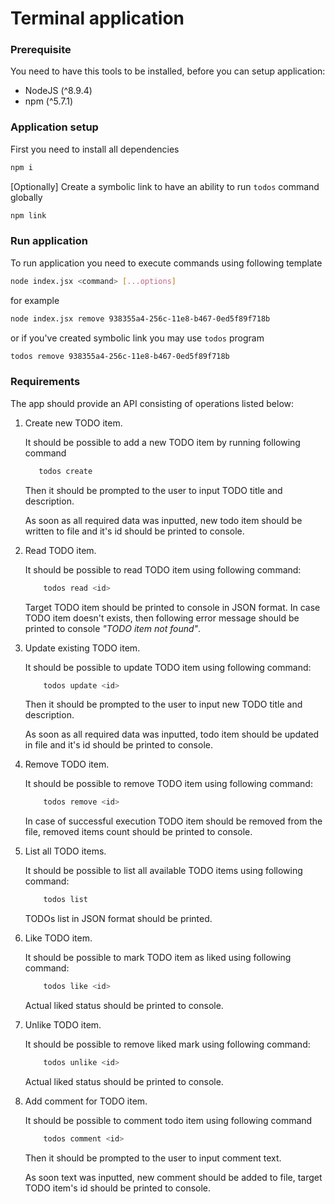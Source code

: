 # Terminal application

### Prerequisite

You need to have this tools to be installed, before you can setup application:

* NodeJS (^8.9.4)
* npm (^5.7.1)

### Application setup

First you need to install all dependencies

```bash
npm i
```

[Optionally] Create a symbolic link to have an ability to run `todos` command globally

```bash
npm link
```

### Run application

To run application you need to execute commands using following template

```bash
node index.jsx <command> [...options]
```

for example

```bash
node index.jsx remove 938355a4-256c-11e8-b467-0ed5f89f718b
```

or if you've created symbolic link you may use `todos` program

```bash
todos remove 938355a4-256c-11e8-b467-0ed5f89f718b
```

### Requirements

The app should provide an API consisting of operations listed below:

1. Create new TODO item.

    It should be possible to add a new TODO item by running following command
    ```bash
       todos create
    ```
    Then it should be prompted to the user to input TODO title and description.

    As soon as all required data was inputted, new todo item should be written to file and it's id should be printed to console.

2. Read TODO item.

    It should be possible to read TODO item using following command:
    ```bash
        todos read <id>
    ```
    Target TODO item should be printed to console in JSON format. In case TODO item doesn't exists, then following error message should be printed to console *"TODO item <id> not found"*.

3. Update existing TODO item.

    It should be possible to update TODO item using following command:
    ```bash
        todos update <id>
    ```

    Then it should be prompted to the user to input new TODO title and description.

    As soon as all required data was inputted, todo item should be updated in file and it's id should be printed to console.

4. Remove TODO item.

    It should be possible to remove TODO item using following command:
    ```bash
        todos remove <id>
    ```

    In case of successful execution TODO item should be removed from the file, removed items count should be printed to console.

5. List all TODO items.

    It should be possible to list all available TODO items using following command:

    ```bash
        todos list
    ```

    TODOs list in JSON format should be printed.

6. Like TODO item.

    It should be possible to mark TODO item as liked using following command:

    ```bash
        todos like <id>
    ```

    Actual liked status should be printed to console.

7. Unlike TODO item.

    It should be possible to remove liked mark using following command:

    ```bash
        todos unlike <id>
    ```

    Actual liked status should be printed to console.

7. Add comment for TODO item.

    It should be possible to comment todo item using following command

    ```bash
        todos comment <id>
    ```

    Then it should be prompted to the user to input comment text.

    As soon text was inputted, new comment should be added to file, target TODO item's id should be printed to console.

